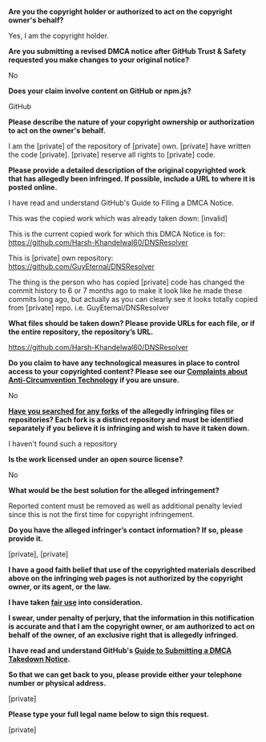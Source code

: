 **Are you the copyright holder or authorized to act on the copyright owner's behalf?**

Yes, I am the copyright holder.

**Are you submitting a revised DMCA notice after GitHub Trust & Safety requested you make changes to your original notice?**

No

**Does your claim involve content on GitHub or npm.js?**

GitHub

**Please describe the nature of your copyright ownership or authorization to act on the owner's behalf.**

I am the [private] of the repository of [private] own. [private] have written the code [private]. [private] reserve all rights to [private] code.

**Please provide a detailed description of the original copyrighted work that has allegedly been infringed. If possible, include a URL to where it is posted online.**

I have read and understand GitHub's Guide to Filing a DMCA Notice.

This was the copied work which was already taken down: [invalid]

This is the current copied work for which this DMCA Notice is for: https://github.com/Harsh-Khandelwal60/DNSResolver

This is [private] own repository: https://github.com/GuyEternal/DNSResolver

The thing is the person who has copied [private] code has changed the commit history to 6 or 7 months ago to make it look like he made these commits long ago, but actually as you can clearly see it looks totally copied from [private] repo. i.e. GuyEternal/DNSResolver

**What files should be taken down? Please provide URLs for each file, or if the entire repository, the repository’s URL.**

https://github.com/Harsh-Khandelwal60/DNSResolver

**Do you claim to have any technological measures in place to control access to your copyrighted content? Please see our <a href="https://docs.github.com/articles/guide-to-submitting-a-dmca-takedown-notice#complaints-about-anti-circumvention-technology">Complaints about Anti-Circumvention Technology</a> if you are unsure.**

No

**<a href="https://docs.github.com/articles/dmca-takedown-policy#b-what-about-forks-or-whats-a-fork">Have you searched for any forks</a> of the allegedly infringing files or repositories? Each fork is a distinct repository and must be identified separately if you believe it is infringing and wish to have it taken down.**

I haven't found such a repository

**Is the work licensed under an open source license?**

No

**What would be the best solution for the alleged infringement?**

Reported content must be removed as well as additional penalty levied since this is not the first time for copyright infringement.

**Do you have the alleged infringer’s contact information? If so, please provide it.**

[private], [private]

**I have a good faith belief that use of the copyrighted materials described above on the infringing web pages is not authorized by the copyright owner, or its agent, or the law.**

**I have taken <a href="https://www.lumendatabase.org/topics/22">fair use</a> into consideration.**

**I swear, under penalty of perjury, that the information in this notification is accurate and that I am the copyright owner, or am authorized to act on behalf of the owner, of an exclusive right that is allegedly infringed.**

**I have read and understand GitHub's <a href="https://docs.github.com/articles/guide-to-submitting-a-dmca-takedown-notice/">Guide to Submitting a DMCA Takedown Notice</a>.**

**So that we can get back to you, please provide either your telephone number or physical address.**

[private]

**Please type your full legal name below to sign this request.**

[private]
